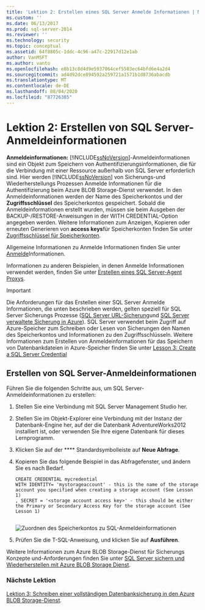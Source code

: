 ```yaml
---
title: 'Lektion 2: Erstellen eines SQL Server Anmelde Informationen | Microsoft-Dokumentation'
ms.custom: ''
ms.date: 06/13/2017
ms.prod: sql-server-2014
ms.reviewer: ''
ms.technology: security
ms.topic: conceptual
ms.assetid: 64f8805c-1ddc-4c96-a47c-22917d12e1ab
author: VanMSFT
ms.author: vanto
ms.openlocfilehash: e8b13c8d4d9e5937064cef5503ec64bfd6e4a2d4
ms.sourcegitcommit: ad4d92dce894592a259721a1571b1d8736abacdb
ms.translationtype: MT
ms.contentlocale: de-DE
ms.lasthandoff: 08/04/2020
ms.locfileid: "87726385"
---
```

# <a name="lesson-2-create-a-sql-server-credential"></a>Lektion 2: Erstellen von SQL Server-Anmeldeinformationen
  **Anmeldeinformationen:** [!INCLUDE[ssNoVersion](../includes/ssnoversion-md.md)]-Anmeldeinformationen sind ein Objekt zum Speichern von Authentifizierungsinformationen, die für die Verbindung mit einer Ressource außerhalb von SQL Server erforderlich sind.  Hier werden [!INCLUDE[ssNoVersion](../includes/ssnoversion-md.md)] von Sicherungs-und Wiederherstellungs Prozessen Anmelde Informationen für die Authentifizierung beim Azure BLOB Storage-Dienst verwendet. In den Anmeldeinformationen werden der Name des Speicherkontos und der **Zugriffsschlüssel** des Speicherkontos gespeichert. Sobald die Anmeldeinformationen erstellt wurden, müssen sie beim Ausgeben der BACKUP-/RESTORE-Anweisungen in der WITH CREDENTIAL-Option angegeben werden. Weitere Informationen zum Anzeigen, Kopieren oder erneuten Generieren von **access keys**für Speicherkonten finden Sie unter [Zugriffsschlüssel für Speicherkonten](https://msdn.microsoft.com/library/windowsazure/hh531566.aspx).  
  
 Allgemeine Informationen zu Anmelde Informationen finden Sie unter [Anmelde](../relational-databases/security/authentication-access/credentials-database-engine.md)Informationen.  
  
 Informationen zu anderen Beispielen, in denen Anmelde Informationen verwendet werden, finden Sie unter [Erstellen eines SQL Server-Agent Proxys](../ssms/agent/create-a-sql-server-agent-proxy.md).  
  
> [!IMPORTANT]  
>  Die Anforderungen für das Erstellen einer SQL Server Anmelde Informationen, die unten beschrieben werden, gelten speziell für SQL Server Sicherungs Prozesse ([SQL Server URL-Sicherung](../relational-databases/backup-restore/sql-server-backup-to-url.md)und [SQL Server verwaltete Sicherung in Azure](../relational-databases/backup-restore/sql-server-managed-backup-to-microsoft-azure.md)). SQL Server verwendet beim Zugriff auf Azure-Speicher zum Schreiben oder Lesen von Sicherungen den Namen des Speicherkontos und Informationen zu den Zugriffsschlüsseln.  Weitere Informationen zum Erstellen von Anmeldeinformationen für das Speichern von Datenbankdateien in Azure-Speicher finden Sie unter [Lesson 3: Create a SQL Server Credential](../relational-databases/lesson-2-create-a-sql-server-credential-using-a-shared-access-signature.md)  
  
## <a name="create-a-sql-server-credential"></a>Erstellen von SQL Server-Anmeldeinformationen  
 Führen Sie die folgenden Schritte aus, um SQL Server-Anmeldeinformationen zu erstellen:  
  
1.  Stellen Sie eine Verbindung mit SQL Server Management Studio her.  
  
2.  Stellen Sie im Objekt-Explorer eine Verbindung mit der Instanz der Datenbank-Engine her, auf der die Datenbank AdventureWorks2012 installiert ist, oder verwenden Sie Ihre eigene Datenbank für dieses Lernprogramm.  
  
3.  Klicken Sie auf der **** Standardsymbolleiste auf **Neue Abfrage**.  
  
4.  Kopieren Sie das folgende Beispiel in das Abfragefenster, und ändern Sie es nach Bedarf.  
  
    ```  
    CREATE CREDENTIAL mycredential   
    WITH IDENTITY= 'mystorageaccount' - this is the name of the storage account you specified when creating a storage account (See Lesson 1)   
    , SECRET = '<storage account access key>' - this should be either the Primary or Secondary Access Key for the storage account (See Lesson 1)  
  
    ```  
  
     ![Zuordnen des Speicherkontos zu SQL-Anmeldeinformationen](../../2014/tutorials/media/backuptocloud-storage-credential-mapping.gif "Zuordnen des Speicherkontos zu SQL-Anmeldeinformationen")  
  
5.  Prüfen Sie die T-SQL-Anweisung, und klicken Sie auf **Ausführen**.  
  
 Weitere Informationen zum Azure BLOB Storage-Dienst für Sicherungs Konzepte und-Anforderungen finden Sie unter [SQL Server sichern und Wiederherstellen mit Azure BLOB Storage Dienst](../relational-databases/backup-restore/sql-server-backup-and-restore-with-microsoft-azure-blob-storage-service.md).  
  
### <a name="next-lesson"></a>Nächste Lektion  
 [Lektion 3: Schreiben einer vollständigen Datenbanksicherung in den Azure BLOB Storage-Dienst](../../2014/tutorials/lesson-3-write-a-full-database-backup-to-the-windows-azure-blob-storage-service.md).  
  
  
